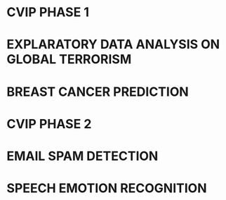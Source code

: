 # CVIP PHASE 1 
# EXPLARATORY DATA ANALYSIS ON GLOBAL TERRORISM
# BREAST CANCER PREDICTION
# CVIP PHASE 2
# EMAIL SPAM DETECTION
# SPEECH EMOTION RECOGNITION
